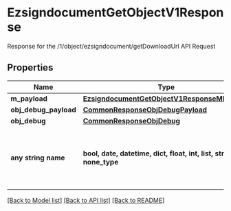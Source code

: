 # EzsigndocumentGetObjectV1Response

Response for the /1/object/ezsigndocument/getDownloadUrl API Request
## Properties
Name | Type | Description | Notes
------------ | ------------- | ------------- | -------------
**m_payload** | [**EzsigndocumentGetObjectV1ResponseMPayload**](EzsigndocumentGetObjectV1ResponseMPayload.md) |  | 
**obj_debug_payload** | [**CommonResponseObjDebugPayload**](CommonResponseObjDebugPayload.md) |  | [optional] 
**obj_debug** | [**CommonResponseObjDebug**](CommonResponseObjDebug.md) |  | [optional] 
**any string name** | **bool, date, datetime, dict, float, int, list, str, none_type** | any string name can be used but the value must be the correct type | [optional]

[[Back to Model list]](../README.md#documentation-for-models) [[Back to API list]](../README.md#documentation-for-api-endpoints) [[Back to README]](../README.md)


